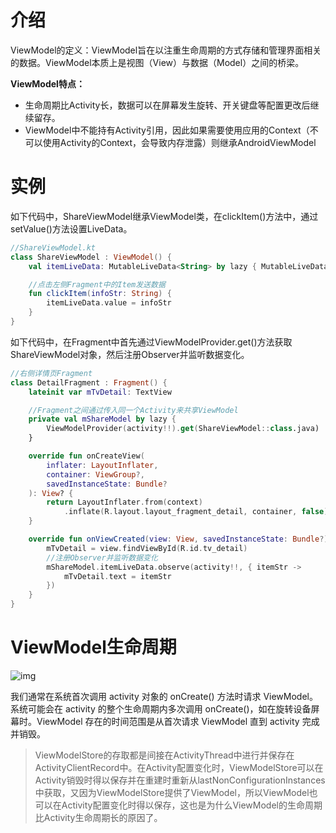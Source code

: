 # 介绍
ViewModel的定义：ViewModel旨在以注重生命周期的方式存储和管理界面相关的数据。ViewModel本质上是视图（View）与数据（Model）之间的桥梁。

**ViewModel特点：**
- 生命周期比Activity长，数据可以在屏幕发生旋转、开关键盘等配置更改后继续留存。
- ViewModel中不能持有Activity引用，因此如果需要使用应用的Context（不可以使用Activity的Context，会导致内存泄露）则继承AndroidViewModel

# 实例

如下代码中，ShareViewModel继承ViewModel类，在clickItem()方法中，通过setValue()方法设置LiveData。
```kotlin
//ShareViewModel.kt
class ShareViewModel : ViewModel() {
    val itemLiveData: MutableLiveData<String> by lazy { MutableLiveData<String>() }

    //点击左侧Fragment中的Item发送数据
    fun clickItem(infoStr: String) {
        itemLiveData.value = infoStr
    }
}
```

如下代码中，在Fragment中首先通过ViewModelProvider.get()方法获取ShareViewModel对象，然后注册Observer并监听数据变化。
```kotlin
//右侧详情页Fragment
class DetailFragment : Fragment() {
    lateinit var mTvDetail: TextView

    //Fragment之间通过传入同一个Activity来共享ViewModel
    private val mShareModel by lazy {
        ViewModelProvider(activity!!).get(ShareViewModel::class.java)
    }

    override fun onCreateView(
        inflater: LayoutInflater,
        container: ViewGroup?,
        savedInstanceState: Bundle?
    ): View? {
        return LayoutInflater.from(context)
            .inflate(R.layout.layout_fragment_detail, container, false)
    }

    override fun onViewCreated(view: View, savedInstanceState: Bundle?) {
        mTvDetail = view.findViewById(R.id.tv_detail)
        //注册Observer并监听数据变化
        mShareModel.itemLiveData.observe(activity!!, { itemStr ->
            mTvDetail.text = itemStr
        })
    }
}
```

# ViewModel生命周期
![img](https://developer.android.com/static/images/topic/libraries/architecture/viewmodel-lifecycle.png?hl=zh-cn)

我们通常在系统首次调用 activity 对象的 onCreate() 方法时请求 ViewModel。系统可能会在 activity 的整个生命周期内多次调用 onCreate()，如在旋转设备屏幕时。ViewModel 存在的时间范围是从首次请求 ViewModel 直到 activity 完成并销毁。

> ViewModelStore的存取都是间接在ActivityThread中进行并保存在ActivityClientRecord中。在Activity配置变化时，ViewModelStore可以在Activity销毁时得以保存并在重建时重新从lastNonConfigurationInstances中获取，又因为ViewModelStore提供了ViewModel，所以ViewModel也可以在Activity配置变化时得以保存，这也是为什么ViewModel的生命周期比Activity生命周期长的原因了。
